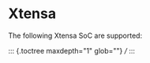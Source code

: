 Xtensa
======

The following Xtensa SoC are supported:

::: {.toctree maxdepth="1" glob=""}
*/*
:::
